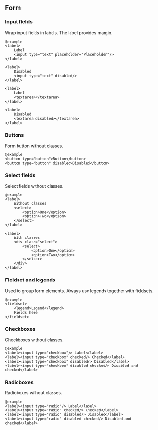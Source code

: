 ## Form

### Input fields
Wrap input fields in labels. The label provides margin.

	@example
	<label>
		Label
		<input type="text" placeholder="Placeholder"/>
	</label>

	<label>
		Disabled
		<input type="text" disabled/>
	</label>

	<label>
		Label
		<textarea></textarea>
	</label>

	<label>
		Disabled
		<textarea disabled></textarea>
	</label>

### Buttons
Form button without classes.

	@example
	<button type="button">Button</button>
	<button type="button" disabled>Disabled</button>

### Select fields
Select fields without classes.

	@example
	<label>
		Without classes
		<select>
			<option>One</option>
			<option>Two</option>
		</select>
	</label>

	<label>
		With classes
		<div class="select">
			<select>
				<option>One</option>
				<option>Two</option>
			</select>
		</div>
	</label>

### Fieldset and legends
Used to group form elements. Always use legends together with fieldsets.

	@example
	<fieldset>
		<legend>Legend</legend>
		Fields here
	</fieldset>

### Checkboxes
Checkboxes without classes.

	@example
	<label><input type="checkbox"/> Label</label>
	<label><input type="checkbox" checked/> Checked</label>
	<label><input type="checkbox" disabled/> Disabled</label>
	<label><input type="checkbox" disabled checked/> Disabled and checked</label>

### Radioboxes
Radioboxes without classes.

	@example
	<label><input type="radio"/> Label</label>
	<label><input type="radio" checked/> Checked</label>
	<label><input type="radio" disabled/> Disabled</label>
	<label><input type="radio" disabled checked/> Disabled and checked</label>
